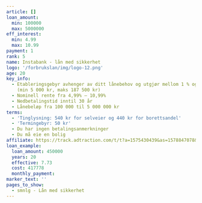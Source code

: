 ```yaml
---
article: []
loan_amount:
  min: 100000
  max: 5000000
eff_interest:
  min: 4.99
  max: 10.99
payment: 1
rank: 5
name: Instabank - lån med sikkerhet
logo: '/forbrukslan/img/logo-12.png'
age: 20
key_info:
  - Etableringsgebyr avhenger av ditt lånebehov og utgjør mellom 1 % og 3,75 % av lånebeløpet
    (min 5 000 kr, maks 187 500 kr)
  - Nominell rente fra 4,99% – 10,99%
  - Nedbetalingstid inntil 30 år
  - Lånebeløp fra 100 000 til 5 000 000 kr
terms:
  - 'Tinglysning: 540 kr for selveier og 440 kr for borettsandel'
  - 'Termingebyr: 50 kr'
  - Du har ingen betalingsanmerkninger
  - Du må eie en bolig
affiliate: https://track.adtraction.com/t/t?a=1575430439&as=1578847078&t=2&tk=1
loan_example:
  loan_amount: 450000
  years: 20
  effective: 7.73
  cost: 417778
  monthly_payment:
marker_text: ''
pages_to_show:
  - smnlg - Lån med sikkerhet
---
```

